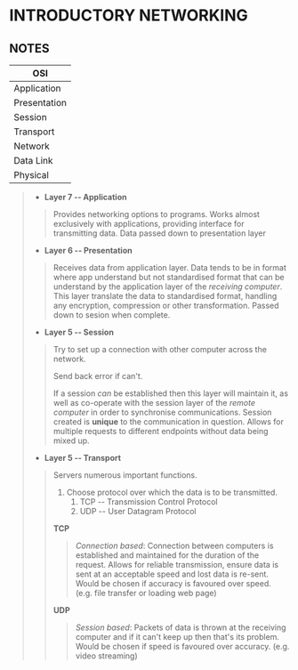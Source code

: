 # INTRODUCTORY NETWORKING

## NOTES

**OSI** | 
---------| 
Application | 
Presentation |
Session |
Transport |
Network |
Data Link |
Physical |


> - **Layer 7 -- Application**
>> Provides networking options to programs. Works almost exclusively with
>> applications, providing interface for transmitting data. Data passed
>> down to presentation layer
>
> - **Layer 6 -- Presentation**
>> Receives data from application layer. Data tends to be in format 
>> where app understand but not standardised format that can be
>> understand by the application layer of the *receiving computer*.
>> This layer translate the data to standardised format, handling any
>> encryption, compression or other transformation. Passed down to
>> sesion when complete.
>
> - **Layer 5 -- Session**
>> Try to set up a connection with other computer across the network.
>>
>> Send back error if can't.
>>
>> If a session *can* be established then this layer will maintain it,
>> as well as co-operate with the session layer of the *remote computer*
>> in order to synchronise communications. Session created is **unique**
>> to the communication in question. Allows for multiple requests to
>> different endpoints without data being mixed up.
>
> - **Layer 5 -- Transport**
>> Servers numerous important functions.
>>
>> 1. Choose protocol over which the data is to be transmitted.
>>     1. TCP -- Transmission Control Protocol
>>     1. UDP -- User Datagram Protocol
>>
>> **TCP**
>>> *Connection based*: Connection between computers is established
>>> and maintained for the duration of the request. Allows for 
>>> reliable transmission, ensure data is sent at an acceptable
>>> speed and lost data is re-sent. Would be chosen if accuracy
>>> is favoured over speed. (e.g. file transfer or loading web page)
>>
>> **UDP**
>>> *Session based*: Packets of data is thrown at the receiving computer
>>> and if it can't keep up then that's its problem. Would be chosen
>>> if speed is favoured over accuracy. (e.g. video streaming)